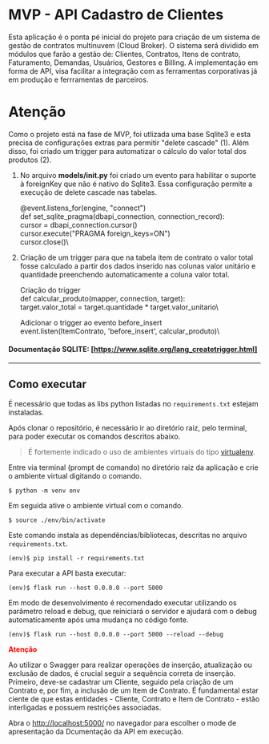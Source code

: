 # MVP - API Cadastro de Clientes

Esta aplicação é o ponta pé inicial do projeto para criação de um sistema de gestão de contratos multinuvem (Cloud Broker). O sistema será dividido em módulos que farão a gestão de: Clientes, Contratos, Itens de contrato, Faturamento, Demandas, Usuários, Gestores e Billing. A implementação em forma de API, visa facilitar a integração com as ferramentas corporativas já em produção e ferrramentas de parceiros.  


# Atenção

Como o projeto está na fase de MVP, foi utlizada uma base Sqlite3 e esta precisa de configurações extras para permitir "delete cascade" (1). Além disso, foi criado um trigger para automatizar o cálculo do valor total dos produtos (2).

1. No arquivo **models/__init__.py** foi criado um evento para habilitar o suporte à foreignKey que não é nativo do Sqlite3. Essa configuração permite a execução de delete cascade nas tabelas.

    @event.listens_for(engine, "connect") \
        def set_sqlite_pragma(dbapi_connection, connection_record):\
            cursor = dbapi_connection.cursor()\
            cursor.execute("PRAGMA foreign_keys=ON")\
            cursor.close()\

        
2. Criação de um trigger para que na tabela item de contrato o valor total fosse calculado a partir dos dados inserido nas colunas valor unitário e quantidade preenchendo automaticamente a coluna valor total.

    Criação do trigger\
    def calcular_produto(mapper, connection, target):\
        target.valor_total = target.quantidade * target.valor_unitario\

    Adicionar o trigger ao evento before_insert\
        event.listen(ItemContrato, 'before_insert', calcular_produto)\

#### Documentação SQLITE: [https://www.sqlite.org/lang_createtrigger.html]


---
## Como executar 


É necessário que todas as libs python listadas no `requirements.txt` estejam instaladas.

Após clonar o repositório, é necessário ir ao diretório raiz, pelo terminal, para poder executar os comandos descritos abaixo.


> É fortemente indicado o uso de ambientes virtuais do tipo [virtualenv](https://virtualenv.pypa.io/en/latest/installation.html).


Entre via terminal (prompt de comando) no diretório raiz da aplicação e crie o ambiente virtual digitando o comando. 
```
$ python -m venv env
```

Em seguida ative o ambiente virtual com o comando. 
```
$ source ./env/bin/activate
```

Este comando instala as dependências/bibliotecas, descritas no arquivo `requirements.txt`.
```
(env)$ pip install -r requirements.txt
```

Para executar a API  basta executar:

```
(env)$ flask run --host 0.0.0.0 --port 5000
```

Em modo de desenvolvimento é recomendado executar utilizando os parâmetro reload e debug, que reiniciará o servidor e ajudará com o debug
automaticamente após uma mudança no código fonte. 

```
(env)$ flask run --host 0.0.0.0 --port 5000 --reload --debug
```

<span style="color:red">**Atenção**</span>

Ao utilizar o Swagger para realizar operações de inserção, atualização ou exclusão de dados, é crucial seguir a sequência correta de inserção. Primeiro, deve-se cadastrar um Cliente, seguido pela criação de um Contrato e, por fim, a inclusão de um Item de Contrato. É fundamental estar ciente de que estas entidades - Cliente, Contrato e Item de Contrato - estão interligadas e possuem restrições associadas.




Abra o [http://localhost:5000/](http://localhost:5000/) no navegador para escolher o mode de apresentação da Dcumentação da API em execução.

